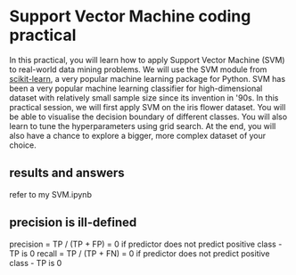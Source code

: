 # Support Vector Machine coding practical
In this practical, you will learn how to apply Support Vector Machine (SVM) to real-world data mining problems. We will use the SVM module from [scikit-learn](https://scikit-learn.org/stable/), a very popular machine learning package for Python. SVM has been a very popular machine learning classifier for high-dimensional dataset with relatively small sample size since its invention in '90s. In this practical session, we will first apply SVM on the iris flower dataset. You will be able to visualise the decision boundary of different classes. You will also learn to tune the hyperparameters using grid search. At the end, you will also have a chance to explore a bigger, more complex dataset of your choice.

## results and answers
refer to my SVM.ipynb

## precision is ill-defined
precision = TP / (TP + FP) = 0 if predictor does not predict positive class - TP is 0
recall = TP / (TP + FN) = 0 if predictor does not predict positive class - TP is 0
